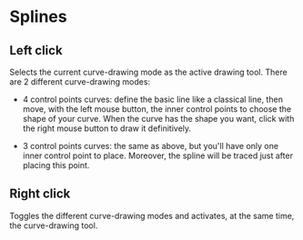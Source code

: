 # Splines #

## Left click ##

Selects the current curve-drawing mode as the active drawing tool. There are 2 different curve-drawing modes:

  * 4 control points curves: define the basic line like a classical line, then move, with the left mouse button, the inner control points to choose the shape of your curve. When the curve has the shape you want, click with the right mouse button to draw it definitively.

  * 3 control points curves: the same as above, but you'll have only one inner control point to place. Moreover, the spline will be traced just after placing this point.


## Right click ##

Toggles the different curve-drawing modes and activates, at the same time, the curve-drawing tool.
